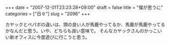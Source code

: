+++
date = "2007-12-01T23:23:28+09:00"
draft = false
title = "僕が思うに"
categories = ["日々"]
slug = "2096"
+++

カヤックとペパボの違いは、頭の良い人が馬鹿やってるか、馬鹿が馬鹿やってるかなんだと思う。いや、どちらも良い意味で。
そんなカヤックさんのかっこいい新オフィスに今度遊びに行こうと思う。
